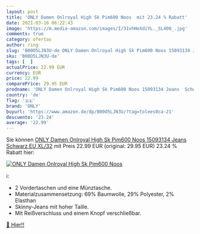 ```yaml
---
layout: post
title: 'ONLY Damen Onlroyal High Sk Pim600 Noos  mit 23.24 % Rabatt'
date: 2021-03-16 06:22:43
image: 'https://m.media-amazon.com/images/I/31vhHeXdiYL._SL400_.jpg'
comments: true
category: ofertas
author: ring
slug: 'B00O5LJN3U-de ONLY Damen Onlroyal High Sk Pim600 Noos 15093134 Jeans...'
sku: 'B00O5LJN3U-de'
tags: [  ]
actualPrice: 22.99 EUR
currency: EUR
price: 22.99
comparePrice: 29.95 EUR
prodname: 'ONLY Damen Onlroyal High Sk Pim600 Noos 15093134 Jeans  Schwarz  EU XL/32'
country: 'de'
flag: '🇩🇪'
brand: 'ONLY'
buyurl: 'https://www.amazon.de/dp/B00O5LJN3U/?tag=tolees0ca-21'
descuento: '23.24'
average: '22.99'
---
```


Sie können [ONLY Damen Onlroyal High Sk Pim600 Noos 15093134 Jeans  Schwarz  EU XL/32](https://www.amazon.de/dp/B00O5LJN3U/?tag=tolees0ca-21) mit Preis 22.99 EUR (original: 29.95 EUR) 23.24 % Rabatt hier:

[![ONLY Damen Onlroyal High Sk Pim600 Noos ](https://m.media-amazon.com/images/I/31vhHeXdiYL._SL400_.jpg)](https://www.amazon.de/dp/B00O5LJN3U/?tag=tolees0ca-21)

ℹ️:

- 2 Vordertaschen und eine Münztasche.
- Materialzusammensetzung: 69% Baumwolle, 29% Polyester, 2% Elasthan
- Skinny-Jeans mit hoher Taille.
- Mit Reißverschluss und einem Knopf verschließbar.

[🛒 Hier!!](https://www.amazon.de/dp/B00O5LJN3U/?tag=tolees0ca-21)

